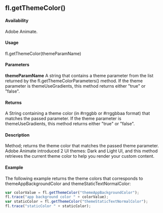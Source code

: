 ## fl.getThemeColor()

#### Availability

Adobe Animate.

#### Usage

fl.getThemeColor(themeParamName)

#### Parameters

**themeParamName** A string that contains a theme parameter from the list returned by the fl.getThemeColorParameters() method. If the theme parameter is themeUseGradients, this method returns either "true" or "false".

#### Returns

A String containing a theme color (in #rrggbb or #rrggbbaa format) that matches the passed parameter. If the theme parameter is themeUseGradients, this method returns either "true" or "false".

#### Description

Method; returns the theme color that matches the passed theme parameter. Adobe Animate introduced 2 UI themes: Dark and Light UI, and this method retrieves the current theme color to help you render your custom content.

#### Example

The following example returns the theme colors that corresponds to themeAppBackgroundColor and
themeStaticTextNormalColor:
```javascript
var colorValue = fl.getThemeColor("themeAppBackgroundColor");
fl.trace("app background color " + colorValue);
var staticColor = fl.getThemeColor("themeStaticTextNormalColor");
fl.trace("staticColor " + staticColor);

```